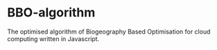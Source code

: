 # BBO-algorithm
The optimised algorithm of Biogeography Based Optimisation for cloud computing written in Javascript.
